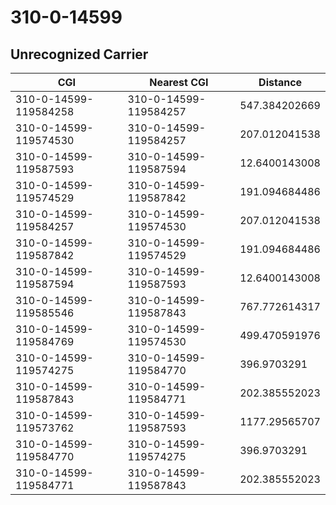 # 310-0-14599
## Unrecognized Carrier


| CGI | Nearest CGI | Distance |
|-----|-------------|----------|
| 310-0-14599-119584258 | 310-0-14599-119584257 | 547.384202669 |
| 310-0-14599-119574530 | 310-0-14599-119584257 | 207.012041538 |
| 310-0-14599-119587593 | 310-0-14599-119587594 | 12.6400143008 |
| 310-0-14599-119574529 | 310-0-14599-119587842 | 191.094684486 |
| 310-0-14599-119584257 | 310-0-14599-119574530 | 207.012041538 |
| 310-0-14599-119587842 | 310-0-14599-119574529 | 191.094684486 |
| 310-0-14599-119587594 | 310-0-14599-119587593 | 12.6400143008 |
| 310-0-14599-119585546 | 310-0-14599-119587843 | 767.772614317 |
| 310-0-14599-119584769 | 310-0-14599-119574530 | 499.470591976 |
| 310-0-14599-119574275 | 310-0-14599-119584770 | 396.9703291 |
| 310-0-14599-119587843 | 310-0-14599-119584771 | 202.385552023 |
| 310-0-14599-119573762 | 310-0-14599-119587593 | 1177.29565707 |
| 310-0-14599-119584770 | 310-0-14599-119574275 | 396.9703291 |
| 310-0-14599-119584771 | 310-0-14599-119587843 | 202.385552023 |
